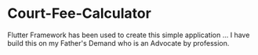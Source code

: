 # Court-Fee-Calculator
Flutter Framework has been used to create this simple application ... I have build this on my Father's Demand who is an Advocate by profession.
